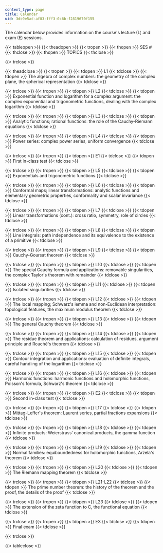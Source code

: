 ```yaml
---
content_type: page
title: Calendar
uid: 3dc9e5ad-af03-fff3-0c6b-f2819670f155
---
```


The calendar below provides information on the course's lecture (L) and exam (E) sessions.

{{< tableopen >}}
{{< theadopen >}}
{{< tropen >}}
{{< thopen >}}
SES #
{{< thclose >}}
{{< thopen >}}
TOPICS
{{< thclose >}}

{{< trclose >}}

{{< theadclose >}}
{{< tropen >}}
{{< tdopen >}}
L1
{{< tdclose >}}
{{< tdopen >}}
The algebra of complex numbers: the geometry of the complex plane, the spherical representation
{{< tdclose >}}

{{< trclose >}}
{{< tropen >}}
{{< tdopen >}}
L2
{{< tdclose >}}
{{< tdopen >}}
Exponential function and logarithm for a complex argument: the complex exponential and trigonometric functions, dealing with the complex logarithm
{{< tdclose >}}

{{< trclose >}}
{{< tropen >}}
{{< tdopen >}}
L3
{{< tdclose >}}
{{< tdopen >}}
Analytic functions; rational functions: the role of the Cauchy-Riemann equations
{{< tdclose >}}

{{< trclose >}}
{{< tropen >}}
{{< tdopen >}}
L4
{{< tdclose >}}
{{< tdopen >}}
Power series: complex power series, uniform convergence
{{< tdclose >}}

{{< trclose >}}
{{< tropen >}}
{{< tdopen >}}
E1
{{< tdclose >}}
{{< tdopen >}}
First in-class test
{{< tdclose >}}

{{< trclose >}}
{{< tropen >}}
{{< tdopen >}}
L5
{{< tdclose >}}
{{< tdopen >}}
Exponentials and trigonometric functions
{{< tdclose >}}

{{< trclose >}}
{{< tropen >}}
{{< tdopen >}}
L6
{{< tdclose >}}
{{< tdopen >}}
Conformal maps; linear transformations: analytic functions and elementary geometric properties, conformality and scalar invariance
{{< tdclose >}}

{{< trclose >}}
{{< tropen >}}
{{< tdopen >}}
L7
{{< tdclose >}}
{{< tdopen >}}
Linear transformations (cont.): cross ratio, symmetry, role of circles
{{< tdclose >}}

{{< trclose >}}
{{< tropen >}}
{{< tdopen >}}
L8
{{< tdclose >}}
{{< tdopen >}}
Line integrals: path independence and its equivalence to the existence of a primitive
{{< tdclose >}}

{{< trclose >}}
{{< tropen >}}
{{< tdopen >}}
L9
{{< tdclose >}}
{{< tdopen >}}
Cauchy-Goursat theorem
{{< tdclose >}}

{{< trclose >}}
{{< tropen >}}
{{< tdopen >}}
L10
{{< tdclose >}}
{{< tdopen >}}
The special Cauchy formula and applications: removable singularities, the complex Taylor's theorem with remainder
{{< tdclose >}}

{{< trclose >}}
{{< tropen >}}
{{< tdopen >}}
L11
{{< tdclose >}}
{{< tdopen >}}
Isolated singularities
{{< tdclose >}}

{{< trclose >}}
{{< tropen >}}
{{< tdopen >}}
L12
{{< tdclose >}}
{{< tdopen >}}
The local mapping; Schwarz's lemma and non-Euclidean interpretation: topological features, the maximum modulus theorem
{{< tdclose >}}

{{< trclose >}}
{{< tropen >}}
{{< tdopen >}}
L13
{{< tdclose >}}
{{< tdopen >}}
The general Cauchy theorem
{{< tdclose >}}

{{< trclose >}}
{{< tropen >}}
{{< tdopen >}}
L14
{{< tdclose >}}
{{< tdopen >}}
The residue theorem and applications: calculation of residues, argument principle and Rouché's theorem
{{< tdclose >}}

{{< trclose >}}
{{< tropen >}}
{{< tdopen >}}
L15
{{< tdclose >}}
{{< tdopen >}}
Contour integration and applications: evaluation of definite integrals, careful handling of the logarithm
{{< tdclose >}}

{{< trclose >}}
{{< tropen >}}
{{< tdopen >}}
L16
{{< tdclose >}}
{{< tdopen >}}
Harmonic functions: harmonic functions and holomorphic functions, Poisson's formula, Schwarz's theorem
{{< tdclose >}}

{{< trclose >}}
{{< tropen >}}
{{< tdopen >}}
E2
{{< tdclose >}}
{{< tdopen >}}
Second in-class test
{{< tdclose >}}

{{< trclose >}}
{{< tropen >}}
{{< tdopen >}}
L17
{{< tdclose >}}
{{< tdopen >}}
Mittag-Leffer's theorem: Laurent series, partial fractions expansions
{{< tdclose >}}

{{< trclose >}}
{{< tropen >}}
{{< tdopen >}}
L18
{{< tdclose >}}
{{< tdopen >}}
Infinite products: Weierstrass' canonical products, the gamma function
{{< tdclose >}}

{{< trclose >}}
{{< tropen >}}
{{< tdopen >}}
L19
{{< tdclose >}}
{{< tdopen >}}
Normal families: equiboundedness for holomorphic functions, Arzela's theorem
{{< tdclose >}}

{{< trclose >}}
{{< tropen >}}
{{< tdopen >}}
L20
{{< tdclose >}}
{{< tdopen >}}
The Riemann mapping theorem
{{< tdclose >}}

{{< trclose >}}
{{< tropen >}}
{{< tdopen >}}
L21-L22
{{< tdclose >}}
{{< tdopen >}}
The prime number theorem: the history of the theorem and the proof, the details of the proof
{{< tdclose >}}

{{< trclose >}}
{{< tropen >}}
{{< tdopen >}}
L23
{{< tdclose >}}
{{< tdopen >}}
The extension of the zeta function to C, the functional equation
{{< tdclose >}}

{{< trclose >}}
{{< tropen >}}
{{< tdopen >}}
E3
{{< tdclose >}}
{{< tdopen >}}
Final exam
{{< tdclose >}}

{{< trclose >}}

{{< tableclose >}}